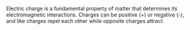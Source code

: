 Electric charge is a fundamental property of matter that determines its electromagnetic interactions. Charges can be positive (+) or negative (-), and like charges repel each other while opposite charges attract.